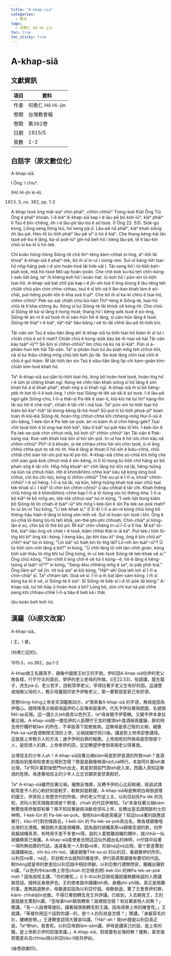 ```yaml
---
title: "A-khap-siā"
categories:
  - 散文
tags:
  - 何希仁 Hô Hi-jîn
toc: true
toc_sticky: true
---
```


# A-khap-siā

## 文獻資訊

| 項目 | 資料 |
|---|---|
| 作者 | 何希仁 Hô Hi-jîn |
| 卷期 | 台灣教會報 |
| 卷期 | 第362卷 |
| 日期 | 1915/5 |
| 頁數 | 1-2 |

## 白話字（原文數位化）

A-khap-siā.

I Ông. I chiuⁿ.

(Hô Hi-jîn kì-ê).

1915. 5, no. 362, pp. 1-2

A-khap tsoè ông miâ-siaⁿ chin pháiⁿ, chhin-chhiūⁿ Tiong-kok Kia̍t Ông Tiū Ông ê pháiⁿ khoán. I-ê kiáⁿ A-khap-siā kap i-ê lāu-pē bô koh-iūⁿ, kiâⁿ pháiⁿ tī Tsú ê bīn-chêng, o̍h i-ê lāu-pē lāu-bú ê só͘ tsoè. (I Ông 22. 53). Sio̍k-gú kóng, Liông seng liông tsú, hó͘ seng pà-jî. Lāu-pē nā pháiⁿ, kiáⁿ khah siông o̍h lāu-pē. Hán-tit tú-tio̍h pháiⁿ lāu-pē siⁿ ū hó ê kiáⁿ. Che thang kéng-kài lán tsoè pē-bú ê lâng, kà-sī poê-iúⁿ gín-ná beh hō͘ i kèng lāu-pē, tē it iàu-kín chiū-sī ka-kī ū hó-tek.

Chì koân hông-hông Siōng-tè chē thiⁿ-téng kàm-chhat sì-hng, àⁿ-lo̍h lâi khoàⁿ A-khap-siā ê pháiⁿ-tek, bô m̄ sī in-uī i siong-sim. Suî-sî kàng-lo̍h tsai-hō nn̄g-hāng pek i-ê sim hoán-hoé lâi ho̍k-sāi I. Tāi-seng hō͘ i tú-tio̍h keh-piah kok, miâ hō-tsoè Mô͘-ap hoán-poān. Che chit-kok kú-kú teh chìn-kòng I-sek-lia̍t ông, taⁿ m̄ khéng koh hō͘ i koán-hat. iū-koh hō͘ i pún-sin tú-tio̍h tsai-hō. A-khap-siā bat chi̍t pái kap i-ê jîn-sîn toà tī ông-kiong ê lâu-téng teh chia̍h chiú pān chin chhe-chhau, tsuì ê sî khì oá tī lân-kan khah lám ê só͘-chāi, put-hēng poa̍h-lo̍h ē-kha soà tì-pīⁿ. Che bô m̄ sī ka-kī chhú ê tsai-hō, chhin-chhiūⁿ Pek-sa-sat chia̍h chiú bú-hān Thiⁿ-téng ê Siōng-tè, tsai-hō chiū tè tī kha-chhng āu. Kóng sī tuì Siōng-tè lâi khiok oē kóng-tit. Che chiū-sī Siōng-tè kà-sī lâng ê hong-hoat; thang hō͘ i bêng-pe̍k tsoē ê pò-èng. Siōng-tè án-ni ê só͘ tsoè m̄ sī oàn-hūn hit-ê lâng, sī oàn-hūn lâng ê tsoē. Siōng-tè thiàⁿ i-ê kiáⁿ, tiāⁿ-tiāⁿ liâu-bāng i oē tò-lâi chhē lāu-pē tit-tio̍h kiù.

Tâi-oân sìn Tsú ê siàu-liân lâng ah! A-khap-siā tú-tio̍h tsai-hō kiám m̄ sī tuì i chia̍h chiú ê só͘ tì mah? Chia̍h chiú ê hong-sio̍k kàu bé m̄-tsai oē hāi Tâi-oân kàu tsáiⁿ-iūⁿ? Sè-bīn sī chhin-chhiūⁿ lim chiú ná kú ná sî-kiâⁿ. Pún sī a-phiàn-hun teh hāi Tâi-oân. Taⁿ a-phiàn-hun tuì āu-piah mn̂g teh chhut-khì, nā sī tuì thâu-chêng mn̂g chiú teh beh ji̍p-lâi. Se-kok lâng chīn tsai chit-ê chiú ê guî-hiám. M̄ ta̍t-tio̍h lán sìn Tsú ê siàu-liân lâng li̍p-chì kam-goān kìm-chia̍h kìm-boē khah hó.

Taⁿ A-khap-siā sui-jiân tú-tio̍h tsai-hō, lóng bô hoán-hoé tsoē, hoán-tńg hō͘ i-ê sim pí chêng khah ngī. Keng-kè chhì-liān khah siông sī hō͘ lâng ê sim khah hó á sī khah pháiⁿ, khah nńg á sī khah ngī. A-khap-siā m̄ sī bô bêng-pe̍k m̄ bat tō-lí ê kok-ông. I chīn tsai Siōng-tè le̍k sè-tāi ê só͘ tsoè. I-ê lāu-pē ngó͘-ge̍k Siōng-chú, Í-lī-a thâi-sí Pa-le̍k ê sian-ti, kiû-kiò hé tuì thiⁿ kàng-lîm lâi sio hit-ê chè-toâⁿ, chiah-ê tāi-chì i mā tsai. Taⁿ pún-sin tú-tio̍h tsai-hō kiám bô kiaⁿ-hiâⁿ lâi kiong-kèng Iâ-hô-hoa? Sū-put-ti tú-tio̍h phoà-pīⁿ koat-toàn m̄ kiû-kiò Siōng-tè, hoán-tńg chhut-chhe khì chhéng-mn̄g Hui-lī-sū ê sîn-bêng, Í-kek-lûn ê Pa-lek-se-pok. án-ni kiám m̄ sī chin hêng-ge̍k? Tsai chit tsoā tio̍h ê lō͘ eng-kai tio̍h kiâⁿ, tiâu-tî kiâⁿ tuì pa̍t-tiâu lō͘ khì. Í-kek-lûn ê Pa-lek-se-pok chin chhut-miâ, bô koh-iūⁿ chhin-chhiūⁿ lán Tâi-oân ê Pak-káng má. Koé-seh khah toā-bīn sī hô͘-sîn-pu̍t. In-uī hia ê hô͘-sîn chin kāu ná chhin-chhiūⁿ Phîⁿ-ô͘ ê khoán, sì-kè chhàu-chho hô͘-sîn chin tsoē, ū-sî ēng chhiú chha-put-to oē mi-tit. Hia ê lâng ài thoat-lī hô͘-sîn ê kiáu-chhá, chiū chhāi chi̍t sian hô͘-sîn pu̍t ka-kī pó-hō͘. A-khap-siā chhe sù-chiá khì mn̄g che chit sian goā-kok chhut-miâ ê sîn-bêng, in tī lō͘-tiong tú-tio̍h chi̍t hāng só͘ bô phah-sǹg ê tāi-chì. Hn̄g-hn̄g khoàⁿ-kìⁿ chi̍t-lâng tuì-bīn ná lâi, hêng-tsōng ná kūn ná chhut-hiān. Hit-ê khim(khîm)-chhe kiaⁿ kàu oē kóng lóng boē chhut, chi-bú chi-tsū, kóng sī chhin-chhiūⁿ Thê-su-pí ê Í-lī-a, khoàⁿ chhin-chhiūⁿ i-ê só͘ hêng. Í-lī-a ná lâi, ná kūn, hêng-tsōng khah toā sian chiū tsai tek-khak sī i. I kiâⁿ lō͘ chin kín chhin-chhiūⁿ ū iàu-chhiat ê tāi-chì. Khah thêng chiū hông-tè ê khim(khîm)-chhe kap Í-lī-a lō͘-tiong sio-tú thêng-kha. Í-lī-a bô kiâⁿ-lé bô mn̄g-an, to̍k-to̍k chhut-siaⁿ tuì in kóng, "Í-sek-lia̍t tiong kiám bô Siōng-tè lín chiah-ê tsáiⁿ-iūⁿ khì mn̄g Í-kek-lûn ê sîn Pa-lek-se-pok mah? In-uī án-ni Tsú kóng, "Lí tek-khak sí." (I 3-4) Í-lī-a án-ni kóng chiū lóng bô thèng-hāu hiah-ê lâng ìn kóng sím-mi̍h oē. Suî-sî hoán-sin tsoè i khì. Ông ê sù-chiá lō͘-tiong tiû-tû teh khiā, sin-thé phi-phi chhoah. Chin-chiàⁿ sī lióng-lân ê sū, chìn bô lō͘ thè bô pō͘. M̄-káⁿ chìn-chêng in-uī Í-lī-a tī hia. M̄ káⁿ tò-thè, kiaⁿ-liáu ông oē chek i-ê tsoē, kiám chhái thâi in iā káⁿ. Put-tek-í tio̍h tò-tńg khì kìⁿ ông kā i kóng. Í-keng kàu, ji̍p-khì tiau-kìⁿ ông, ông ê bīn chiū pìⁿ chhiⁿ-kiaⁿ tuì in kóng, "Lín siáⁿ sū hiah kín tò-tńg lâi? Lō͘-nih àn-tsáiⁿ-iūⁿ? Ū tú-tio̍h sím-mi̍h lâng á bô?" ìn kóng, "Ū chi̍t-lâng lō͘-nih tán-chih goán, kóng tio̍h oa̍t-thâu tò-tńg khì tuì Ông kóng, in-uī tek-tsoē Siōng-tè tek-khak oē sí." Ông chiū kóng, "Tán-chih lí ēng chit-ê oē tuì lí kóng--ê, hit-ê lâng ê hêng-tsōng sī tsáiⁿ-iūⁿ?" ìn kóng, "Seng-khu chhēng mn̂g ê saⁿ, io pa̍k phê-toà." Ông liâm-piⁿ oē jīn -tit toā siaⁿ ai kiò kóng, "Hāiⁿ-ah! Goá teh ioh sī Í-lī-a chin-chiàⁿ sī. Taⁿ chhám lah. Goá oē sí. Í-lī-a m̄ bat lām-sám kóng. I m̄ sī kóng ka-kī ê oē, sī Siōng-tè ê siaⁿ. Sī Siōng-tè be̍k-sī i-ê lô͘-po̍k lâi kóng." A-khap-siā, tuì hit-tia̍p ū hoán-hoé á bô? Lóng bô, sīm-chì kuí nā pái chhe peng khì chhiau-chhē Í-lī-a tiâu-tî beh kā i thâi.

(āu-koàn beh koh ìn).

## 漢羅（Ùi原文改寫）

A-khap-siā。

I 王。I 章。

(何希仁記的)。

1915.5，no.362，pp.1-2

A-khap做王名聲真歹，親像中國桀王紂王的歹款。伊的囝A-khap-siā佮伊的老父無各樣，行歹佇主的面前，學伊的老父老母的所做。(I王22.53)。俗語講，龍生龍子，虎生pà-jî。老父若歹，囝較常學老父。罕得拄著歹老父生有好的囝。這通警戒咱做父母的人，教示培養囡仔欲予伊敬老父，第一要緊就是家己有好德。

至懸hông-hông上帝坐天頂鑑察四方，àⁿ落來看A-khap-siā 的歹德，無毋是因為伊傷心。隨時降落災禍兩項逼伊的心反悔來服事伊。代先予伊拄著隔壁國，名號做Mô͘-ap反叛。這一國久久teh進貢以色列王，taⁿ毋肯閣予伊管轄。又閣予伊本身拄著災禍。A-khap-siā捌一擺佮伊的人臣蹛佇王宮的樓頂teh食酒辦真腥臊，醉的時去倚佇欄杆較lám 的所在，不幸跋落下跤紲致病。這無毋是家己取的災禍，親像Pek-sa-sat食酒無限天頂的上帝，災禍就綴佇尻川後。講是對上帝來卻會講得。這就是上帝教示人的方法；通予伊明白罪的報應。上帝按呢的所做毋是怨恨彼个人，是怨恨人的罪。上帝疼伊的囝，定定瞭望伊會倒來揣老父得著救。

台灣信主的少年人ah！A-khap-siā拄著災禍kiám毋是對伊食酒的所致mah？食酒的風俗到尾毋知會害台灣到怎樣？勢面是親像啉酒ná久ná時行。本是阿片薰teh害台灣。Taⁿ阿片薰對後壁門teh出去，若是對頭前門酒teh欲入來。西國人真知這啉酒的危險。毋達著咱信主的少年人立志甘願禁食禁賣較好。

Taⁿ A-khap-siā雖然拄著災禍，攏無反悔罪，反轉予伊的心比前較硬。經過試煉較常是予人的心較好抑是較歹，較軟抑是較硬。A-khap-siā毋是無明白毋捌道理的國王。伊真知上帝歷世代的所做。伊的老父忤逆上主，以利亞刣死Pa-le̍k 的先知，求叫火對天降臨來燒彼个祭壇，chiah 的代誌伊嘛知。Taⁿ本身拄著災禍kiám無驚惶來恭敬耶和華？殊不知拄著破病決斷毋求叫上帝，反轉出差去請問腓利士的神明，Í-kek-lûn 的 Pa-lek-se-pok。按呢kiám毋是真橫逆？知這tsoā著的路應該著行，tiâu-tî行對別條路去。Í-kek-lûn 的 Pa-lek-se-pok真出名，無各樣親像咱台灣的北港媽。解說較大面是胡蠅佛。因為遐的胡蠅真厚ná親像澎湖的款，四界臭臊胡蠅真濟，有時用手差不多會mi得。遐的人愛脫離胡蠅的攪吵，就chhāi一仙胡蠅佛家己保護。A-khap-siā差使者去問這這仙外國出名的神明，in佇路中拄著一項所無拍算的代誌。遠遠看見一人對面ná來，形狀ná近ná出現。彼个欽差驚到話講攏袂出，chi-bú chi-tsū，講是親像Thê-su-pí 的以利亞，看親像伊的所形。以利亞ná來，ná近，形狀較大仙就知的確是伊。伊行路真緊親像有要切的代誌。較thêng就皇帝的欽差佮以利亞路中相拄停腳。以利亞無行禮無問安，獨獨出聲對in講，「以色列中kiám無上帝恁chiah 的怎樣去問Í-kek-lûn 的神Pa-lek-se-pok mah？因為按呢主講，「你的確死。」(I 3-4)以利亞按呢講就攏無聽候遐的人應講甚麼話。隨時反身做伊去。王的使者路中躊躇teh徛，身體phi-phi挫。真正是兩難的事，進無路退無步。毋敢進前因為以利亞佇遐。毋敢倒退，驚了王會責伊的罪，kiám- chhái刣in也敢。不得已著倒轉去見王共伊講。已經到，入去朝見王，王的面就變生驚對in講，「恁啥事hiah緊倒轉來？路裡按怎樣？有拄著甚物人抑無？」應講，「有一人路裡等接阮，講著越頭倒轉去對王講，因為得罪上帝的確會死。」王就講，「等接你用這个話對你講--的，彼个人的形狀是怎樣？」應講，「身軀穿毛的衫，腰縛皮帶。」王連鞭會認得大聲哀叫講，「Hāiⁿ-ah！我teh臆是以利亞真正是。Taⁿ慘lah。我會死。以利亞毋捌lām-sám講。伊毋是講家己的話，是上帝的聲。是上帝默示伊的奴僕來講。」A-khap-siā，對彼霎有反悔抑無？攏無，甚至幾若擺差兵去chhiau揣以利亞tiâu-tî欲共伊刣。

(後卷欲閣印)。
